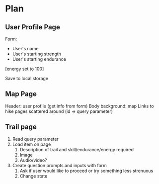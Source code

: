 # Plan

## User Profile Page
Form:
* User's name
* User's starting strength
* User's starting endurance

[energy set to 100]

Save to local storage


## Map Page
Header: user profile (get info from form)
Body background: map
Links to hike pages scattered around
(id => query parameter)


## Trail page
1. Read query parameter
2. Load item on page
   1. Description of trail and skill/endurance/energy required
   2. Image
   3. Audio/video?
3. Create question prompts and inputs with form
   1. Ask if user would like to proceed or try something less strenuous
   2. Change state